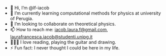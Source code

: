 - 👋 Hi, I’m @lf-iacob
- 🌱 I’m currently learning computational methods for physics at university of Perugia.
- 💞️ I’m looking to collaborate on theoretical physics.
- 📫 How to reach me: iacob.laura.f@gmail.com, laurafrancesca.iacob@studenti.unipg.it
- 🧚🏻‍♀️ I love reading, playing the guitar and drawing.
- ⚡ Fun fact: I never thought I could be here in my life.

<!---
lf-iacob/lf-iacob is a ✨ special ✨ repository because its `README.md` (this file) appears on your GitHub profile.
You can click the Preview link to take a look at your changes.
--->
